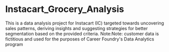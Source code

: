 # Instacart_Grocery_Analysis
This is a data analysis project for Instacart (IC) targeted towards uncovering sales patterns, deriving insights and suggesting strategies for better segmentation based on the provided criteria. Note:Note: customer data is fictitious and used for the purposes of Career Foundry's Data Analytics program
